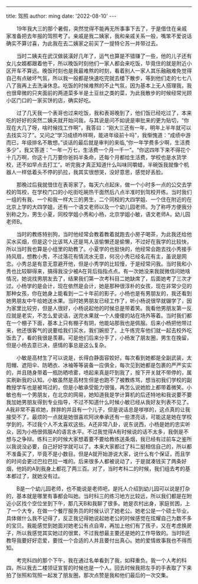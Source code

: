 ---
title: 驾照
author: ming
date: '2022-08-10'
---​	


<p style="text-indent:2em">19年我大三的那个暑假，突然觉得不能再无所事事下去了，于是借住在亲戚家准备把去年报的驾照考了。亲戚是我二姨家，我和亲戚关系一般，嘴笨不爱说话确实不算讨喜，为此我在去二姨家之前买了一提特仑苏一并带过去。</p>

<p style="text-indent:2em">当时二姨夫在武汉做装潢好几年了，运气也算是不错赚了一些，他的儿子还有女儿女婿都跟着他干，所以晚饭时刻他们一家人都会来吃饭，毕竟住的就是附近小区开车不算远。晚饭时刻也是我最难熬的时刻，看着别人一家人其乐融融难免觉得自己有点破坏气氛，所以我一般都是快速吃完就去楼下散步，等到他们走的七七八八了我再上去洗澡休息。吃饭的时候难熬的不止气氛，因为基本上无人搭理我，我也很卑微的只夹面前的两道菜多半是土豆丝之类的菜，为此我散步的时候经常光顾小区门口的一家买饼的店，确实好吃。</p>

<p style="text-indent:2em">过了几天我一个表哥也过来吃饭，我和表哥晚到了，他们饭已经吃过了，本来吃的好好的突然二姨夫就开始问我，与其说是问不如说是审批来的更为贴切，“你现在大几了呀，啥时候找工作啊”，我答曰：“刚大三还有一年，明年上半年就可以去找实习了”。又问之“学习成绩咋样啊，能进年级前十吗”，我惭愧道：“成绩中游而已，年级排名不敢想。”谈话的最后就是审判的来临,“你一年学费多少啊，生活费多少”，我又答道：“一年一万七，生活费一个月一千一”。“你这四年下来不得花个十几万啊，你这十几万要你爸妈半条命，还每个月都给生活费，学校也是水货学校，还不如早点去打工”。听完我才真正知道什么叫味同嚼蜡，半碗饭我就像个机器人一样低着头不停的扒拉，我其实很想哭，没好意思，感觉好丢脸。</p>

<p style="text-indent:2em">那晚过后我就借住在表哥家了。每天六点起床，做一个小时多一点的公交去学校的驾校，在学校门口的小吃街吃碗热干面然后八点半准时到驾校开练。当时我们一组的有我、一个和我一样大三的男生，二个同校的大四学姐、一个住在附近的在北京上学的大四学姐，还有一个语文老师以及一个幼儿园老师。为了称呼方便我分别称之为，男生小夏，同校学姐小秀和小杨，北京学姐小敏，语文老师A，幼儿园老师B。</p>

<p style="text-indent:2em">当时的教练特别狗，当时他经常会教着教着就跑去小房子喝茶，为此我还给他买水买烟，但是这个比该骂人还是骂人该偷懒还是偷懒，不过好在我学的比较快，所以当时我也算是小组里的助教了。小夏学的也挺快的，他经常会跑去找小秀接手持风扇，想教小秀，不过落花有情流水无意，何况小秀已经名花有主，虽说是网恋。小秀总是有意无意避开他，但是小秀学的比较慢，于是经常问我。当时我和小秀也比较聊得来，搞得我没少被A在背后指指点点。有一次她没来我就微信问她啥情况，她说找男朋友去了，结果我们第一次考科目二她缺席了，后面她考了三次才过。小杨学的是会计，现在依然是会计，她是那种很淳朴的女孩，现在非常少见的那种女孩，你在她身上能看到一二十年前的影子。小杨也是有男朋友的，我还看到她男朋友中午给她送水果。当时她男朋友已经工作了，听小杨说很早就辍学了，因为家里比较穷，但是人很好，小杨说起他的时候总是带着笑。我看他男朋友第一反应就是老实，不怎么爱说话，送完水果就一个人傻傻的站在场外等着。当时我们都在一个棚子下面，基本上只有棚子有阴，他能站那我也是佩服。后来小杨把他带过来，他还很客气的说要给我们买水，我们婉拒了。上午练完车他们就一起去校外吃饭去了，看的我很是羡慕。可是他们后来分手了，小杨发了朋友圈，男生在挽留，但是小杨去意已决，感情的事总是这么复杂。</p>

<p style="text-indent:2em">小敏是高材生了可以说是，长得白静面容姣好。每次看到她都是全副武装，太阳帽、遮阳伞、防晒衣、冰袖等等装备一应俱全，每次见到她都是包裹的严严实实的，并且随身带着一瓶防晒喷雾，喷起来真是吓到我了，按下开关就不带停的，属实刷新我的认知。小敏虽然是高材生但是也跑不了被教练骂，想当初我们学校的副教授学车也是被骂过的，但是小敏承受能力很强，再怎么说她脸上都带着微笑。小敏也有一个男朋友，在北京的网易，她知道我是学计算机的后还特地和我说要不要我加她男朋友得到专业指导，不过不知道什么时候小敏已经从我好友列表不见了。A我非常不喜欢她，胖胖的并且有一个儿子，但是说话总是嗲嗲的，这点真的让我接受不了。最烦的一点就是她很喜欢阿谀奉承还有一些漂亮话，可能这是她在学校学到的，不过我个人不太喜欢这些。A还非常八卦，说东说西，小杨是她的忠实听众，因为小杨很佩服A的语言水平。不过我觉得A有时候说的话不太多，我倒是不想与之争辩。练科三的时候大家想着要不要给教练送条烟，我已经有过前车之鉴所以我说没必要，自己好好学就可以了。本来大家都过了科二挺相信自己的，所以都不准备买了，毕竟不是小数目。但是A就开始游说大家，说什么有个保证，而且学的时间会更过巴拉巴拉一堆的。后来很多人都被说动了，于是就凑钱买了两条好烟，他妈的A到我身上都花了两三百。对了，当时考科二的时候，我们组去考的基本都过了，就她没有过。</p>

<p style="text-indent:2em">B是一个幼儿园老师，也不能说是老师吧，是托人介绍到幼儿园可以说是打杂的，基本就是哪里有事都会叫她。当时科三的练习地方比较远，所以我们都是在附近小区找个空位坐到下午，那几天B和我聊了很多。她是农村出身，家庭贫困，上了一个大专，在做一个餐厅服务员的时候认识了她老公。她老公是一个硕士毕业，具体做什么我不记得了，反正我记得她说起她老公的时候感觉在炫耀自己为数不多的宝贝。我能感觉到她面对她老公有点自卑，再加上他们有了孩子，又在考虑换房子，所以我感觉其实她过的很累，不过我想最主要还是她的工作导致的。当时B还教导我要好好恋爱，要找一个合适的人并且要付出真心。她的爱情故事我也不得而知。</p>

<p style="text-indent:2em">考完科四的那个下午，我在通过名单看到了我，如释重负。我一个人考的科四，所以我去二楼领证宣誓的时候也是一个人。回去时候我把左手的手表取了下来拍了张照和驾照一起发了朋友圈，那次点赞是我和他们最后的一次交集。</p>